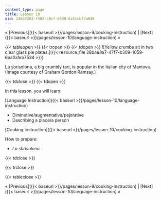 ```yaml
---
content_type: page
title: Lesson 10
uid: 246b7204-f562-c6cf-d930-6a51cbf7a049
---
```


« [Previous]({{< baseurl >}}/pages/lesson-9/cooking-instruction) | [Next]({{< baseurl >}}/pages/lesson-10/language-instruction) »

{{< tableopen >}}
{{< tropen >}}
{{< tdopen >}}
![Yellow crumbs sit in two clear glass pie plates.]({{< resource_file 28bae3a7-47f7-b309-1059-6aa0afeb7534 >}})  

La sbrisolona, a big crumbly tart, is popular in the Italian city of Mantova. (Image courtesy of Graham Gordon Ramsay.)


{{< tdclose >}}
{{< tdopen >}}


In this lesson, you will learn:

[Language Instruction]({{< baseurl >}}/pages/lesson-10/language-instruction)

*   Diminutive/augmentative/pejorative
*   Describing a place/a person

[Cooking Instruction]({{< baseurl >}}/pages/lesson-10/cooking-instruction)

How to prepare:

*   _La sbrisolona_


{{< tdclose >}}

{{< trclose >}}

{{< tableclose >}}

« [Previous]({{< baseurl >}}/pages/lesson-9/cooking-instruction) | [Next]({{< baseurl >}}/pages/lesson-10/language-instruction) »